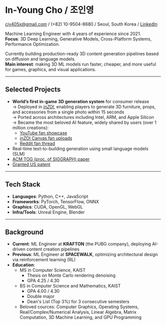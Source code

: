 # In-Young Cho / 조인영
ciy405x@gmail.com / (+82) 10-9504-8680 / Seoul, South Korea / [LinkedIn](https://linkedin.com/in/in-young-cho)  

Machine Learning Engineer with 4 years of experience since 2021.  
**Focus**: 3D Deep Learning, Generative Models, Cross-Platform Systems, Performance Optimization.

Currently building production-ready 3D content generation pipelines based on diffusion and language models.  
**Main interest**: making 3D ML models run faster, cheaper, and more useful for games, graphics, and visual applications.

---

## Selected Projects
- **World’s first in-game 3D generation system** for consumer release  
  → Deployed in [_inZOI_](https://store.steampowered.com/app/2456740/inZOI/?l=koreana), enabling players to generate 3D furniture, props, and accessories from a single photo within 15 seconds  
  → Ported across architectures including Intel, ARM, and Apple Silicon  
  → Became the most beloved AI feature, widely shared by users (over 1 million creations):
    - [YouTube fan showcase](https://www.youtube.com/watch?v=LFVVAXvTwQ4)  
    - [inZOI Canvas fan uploads](https://canvas.playinzoi.com/ko-KR/category?Preset=ArchitectureNone&Room=3DObject&Filters=ArchitectureImageTo3D&TimePeriodFilter=All&Order=Recent)  
    - [Reddit fan thread](https://www.reddit.com/r/inZOI/comments/1jgxmwf/my_first_3d_scan/)
- Real-time text-to-building generation using small language models (SLM)
- [ACM TOG (proc. of SIGGRAPH) paper](https://sgvr.kaist.ac.kr/wp-content/uploads/2021/05/main_low_res.pdf)
- [Granted US patent](https://patents.google.com/patent/US12051146B2/en)

---

## Tech Stack
- **Languages**: Python, C++, JavaScript
- **Frameworks**: PyTorch, TensorFlow, ONNX
- **Graphics**: CUDA, OpenGL, WebGL
- **Infra/Tools**: Unreal Engine, Blender

---

## Background
- **Current**: ML Engineer at **KRAFTON** (the PUBG company), deploying AI-driven content creation pipelines
- **Previous**: ML Engineer at **SPACEWALK**, optimizing architectural design via reinforcement learning (RL)
- **Education**:  
  - MS in Computer Science, KAIST  
    - Thesis on Monte Carlo rendering denoising  
    - GPA 4.25 / 4.30  
  - BS in Computer Science and Mathematics, KAIST  
    - GPA 4.00 / 4.30  
    - Double major  
    - Dean's List (Top 3%) for 3 consecutive semesters
  - Beloved cources: Computer Graphics, Operating Systems, Real/Complex/Numerical Analysis, Linear Algebra, Matrix Computation, 3D Machine Learning, and GPU Programming
